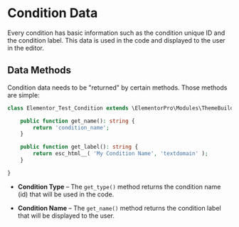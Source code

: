 # Condition Data

<Badge type="tip" vertical="top" text="Elementor Pro" /> <Badge type="warning" vertical="top" text="Advanced" />

Every condition has basic information such as the condition unique ID and the condition label. This data is used in the code and displayed to the user in the editor.

## Data Methods

Condition data needs to be "returned" by certain methods. Those methods are simple:

```php
class Elementor_Test_Condition extends \ElementorPro\Modules\ThemeBuilder\Conditions\Condition_Base {

	public function get_name(): string {
		return 'condition_name';
	}

	public function get_label(): string {
		return esc_html__( 'My Condition Name', 'textdomain' );
	}

}
```

* **Condition Type** – The `get_type()` method returns the condition name (id) that will be used in the code.

* **Condition Name** – The `get_name()` method returns the condition label that will be displayed to the user.
